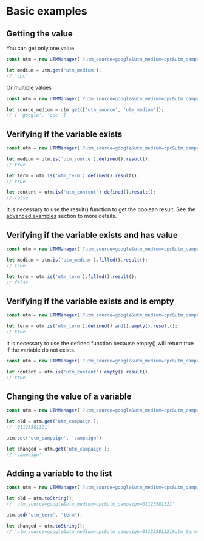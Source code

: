 # Basic examples

## Getting the value

You can get only one value

```js
const utm = new UTMManager('?utm_source=google&utm_medium=cpc&utm_campaign=01123581321');

let medium = utm.get('utm_medium');
// 'cpc'
```

Or multiple values

```js
const utm = new UTMManager('?utm_source=google&utm_medium=cpc&utm_campaign=01123581321');

let source_medium = utm.get(['utm_source', 'utm_medium']);
// [ 'google', 'cpc' ]
```

## Verifying if the variable exists

```js
const utm = new UTMManager('?utm_source=google&utm_medium=cpc&utm_campaign=01123581321&utm_term=');

let medium = utm.is('utm_source').defined().result();
// true

let term = utm.is('utm_term').defined().result();
// true

let content = utm.is('utm_content').defined().result();
// false
```

It is necessary to use the result() function to get the boolean result. See the [advanced examples](advanced.md) section to more details.

## Verifying if the variable exists and has value

```js
const utm = new UTMManager('?utm_source=google&utm_medium=cpc&utm_campaign=01123581321&utm_term=');

let medium = utm.is('utm_medium').filled().result();
// true

let term = utm.is('utm_term').filled().result();
// false
```

## Verifying if the variable exists and is empty

```js
const utm = new UTMManager('?utm_source=google&utm_medium=cpc&utm_campaign=01123581321&utm_term=');

let term = utm.is('utm_term').defined().and().empty().result();
// true
```

It is necessary to use the defined function because empty() will return true if the variable do not exists.

```js
const utm = new UTMManager('?utm_source=google&utm_medium=cpc&utm_campaign=01123581321&utm_term=');

let content = utm.is('utm_content').empty().result();
// true
```

## Changing the value of a variable

```js
const utm = new UTMManager('?utm_source=google&utm_medium=cpc&utm_campaign=01123581321');

let old = utm.get('utm_campaign');
// '01123581321'

utm.set('utm_campaign', 'campaign');

let changed = utm.get('utm_campaign');
// 'campaign'
```

## Adding a variable to the list

```js
const utm = new UTMManager('?utm_source=google&utm_medium=cpc&utm_campaign=01123581321');

let old = utm.toString();
// 'utm_source=google&utm_medium=cpc&utm_campaign=01123581321'

utm.add('utm_term', 'term');

let changed = utm.toString();
// 'utm_source=google&utm_medium=cpc&utm_campaign=01123581321&utm_term=term'
```
